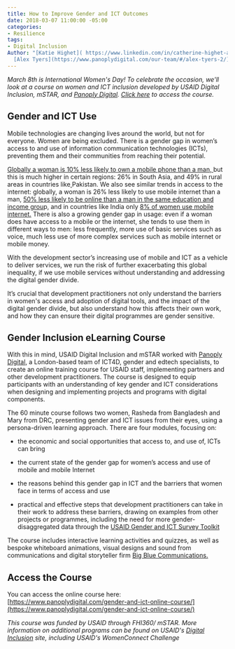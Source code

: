 ```yaml
---
title: How to Improve Gender and ICT Outcomes
date: 2018-03-07 11:00:00 -05:00
categories:
- Resilience
tags:
- Digital Inclusion
Author: "[Katie Highet]( https://www.linkedin.com/in/catherine-highet-a924094/) &
  [Alex Tyers](https://www.panoplydigital.com/our-team/#/alex-tyers-2/)"
---
```


*March 8th is International Women's Day! To celebrate the occasion, we'll look at a course on women and ICT inclusion developed by USAID Digital Inclusion, mSTAR, and [Panoply Digital](https://www.panoplydigital.com/).  [Click here](https://www.panoplydigital.com/gender-and-ict-online-course/) to access the course.*

## Gender and ICT Use

Mobile technologies are changing lives around the world, but not for everyone. Women are being excluded. There is a gender gap in women’s access to and use of information communication technologies (ICTs), preventing them and their communities from reaching their potential.

<!--more-->

[Globally a woman is 10% less likely to own a mobile phone than a man, ](https://www.gsma.com/mobilefordevelopment/wp-content/uploads/2018/02/GSMA_The_Mobile_Gender_Gap_Report_2018_Final_210218.pdf)but this is much higher in certain regions: 26% in South Asia, and 49% in rural areas in countries like[ ](https://www.gsma.com/mobilefordevelopment/wp-content/uploads/2018/02/GSMA_The_Mobile_Gender_Gap_Report_2018_Final_210218.pdf)Pakistan. We also see similar trends in access to the internet: globally, a woman is 26% less likely to use mobile internet than a man, [50% less likely to be online than a man in the same education and income grou](http://webfoundation.org/docs/2015/10/womens-rights-online_Report.pdf)p, and in countries like India only [8% of women use mobile internet.](https://www.gsma.com/mobilefordevelopment/wp-content/uploads/2018/02/GSMA_The_Mobile_Gender_Gap_Report_2018_Final_210218.pdf) There is also a growing gender gap in usage: even if a woman does have access to a mobile or the internet, she tends to use them in different ways to men: less frequently, more use of basic services such as voice, much less use of more complex services such as mobile internet or mobile money.

With the development sector’s increasing use of mobile and ICT as a vehicle to deliver services, we run the risk of further exacerbating this global inequality, if we use mobile services without understanding and addressing the digital gender divide.

It’s crucial that development practitioners not only understand the barriers in women's access and adoption of digital tools, and the impact of the digital gender divide, but also understand how this affects their own work, and how they can ensure their digital programmes are gender sensitive.

## Gender Inclusion eLearning Course

With this in mind, USAID Digital Inclusion and mSTAR worked with [Panoply Digital](https://www.panoplydigital.com/), a London-based team of ICT4D, gender and edtech specialists, to create an online training course for USAID staff, implementing partners and other development practitioners. The course is designed to equip participants with an understanding of key gender and ICT considerations when designing and implementing projects and programs with digital components.

The 60 minute course follows two women, Rasheda from Bangladesh and Mary from DRC, presenting gender and ICT issues from their eyes, using a persona-driven learning approach. There are four modules, focusing on:

* the economic and social opportunities that access to, and use of, ICTs can bring

* the current state of the gender gap for women’s access and use of mobile and mobile Internet

* the reasons behind this gender gap in ICT and the barriers that women face in terms of access and use

* practical and effective steps that development practitioners can take in their work to address these barriers, drawing on examples from other projects or programmes, including the need for more gender-disaggregated data through the [USAID Gender and ICT Survey Toolkit](https://www.usaid.gov/documents/15396/gender-and-ict-toolkit)

The course includes interactive learning activities and quizzes, as well as bespoke whiteboard animations, visual designs and sound from communications and digital storyteller firm [Big Blue Communications.](http://www.bigbluecomms.com/)

## Access the Course

You can access the online course here: [https://www.panoplydigital.com/gender-and-ict-online-course/](https://www.panoplydigital.com/gender-and-ict-online-course/)

*This course was funded by USAID through FHI360/ mSTAR. More information on additional programs can be found on USAID's [Digital Inclusion](http://inclusion.digitaldevelopment.org/digital-gender-divide) site, including USAID's WomenConnect Challenge*